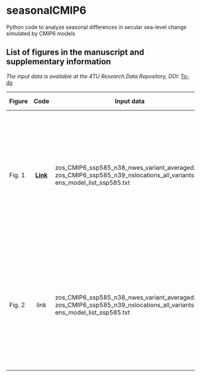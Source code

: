 # seasonalCMIP6
 Python code to analyze seasonal differences in secular sea-level change simulated by CMIP6 models

## List of figures in the manuscript and supplementary information
*The input data is available at the 4TU Research.Data Repository, DOI:* [To-do](http://github.com)

| Figure | Code | Input data | Brief description |
| ------------- |:-------------:| -----| -----|
| Fig. 1 | [**Link**](https://github.com/Timh37/seasonalCMIP6/blob/main/code_for_figures/Fig1_dSSLA/cmip6_plot_dSSLA.py) | zos_CMIP6_ssp585_n38_nwes_variant_averaged.nc, zos_CMIP6_ssp585_n39_nslocations_all_variants.nc, ens_model_list_ssp585.txt | ensemble mean dSSLA for SSP5-8.5, 2081-2100 relative to 1995-2014, maps; and multi-model distributions at 8 example coatal locations |
| Fig. 2 | link | zos_CMIP6_ssp585_n38_nwes_variant_averaged.nc, zos_CMIP6_ssp585_n39_nslocations_all_variants.nc, ens_model_list_ssp585.txt | ensemble mean dSSLA for SSP5-8.5, 2081-2100 relative to 1995-2014, maps; and multi-model distributions at 8 example coatal locations |
